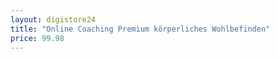 ```yaml
---
layout: digistore24
title: "Online Coaching Premium körperliches Wohlbefinden"
price: 99.98
---
```

